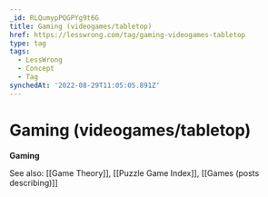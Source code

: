 ```yaml
---
_id: RLQumypPQGPYg9t6G
title: Gaming (videogames/tabletop)
href: https://lesswrong.com/tag/gaming-videogames-tabletop
type: tag
tags:
  - LessWrong
  - Concept
  - Tag
synchedAt: '2022-08-29T11:05:05.891Z'
---
```

# Gaming (videogames/tabletop)

**Gaming**

See also: [[Game Theory]], [[Puzzle Game Index]], [[Games (posts describing)]]